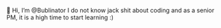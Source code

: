 👋 Hi, I’m @Bublinator
I do not know jack shit about coding and as a senior PM, it is a high time to start learning :)
